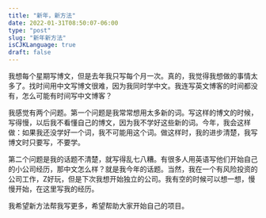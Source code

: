 ```yaml
---
title: "新年，新方法"
date: 2022-01-31T08:50:07-06:00
type: "post"
slug: "新年新方法"
isCJKLanguage: true
draft: false
---
```


我想每个星期写博文，但是去年我只写每个月一次。真的，我觉得我想做的事情太多了。找时间用中文写博文很难，因为我同时学中文。我连写英文博客的时间都没有，怎么可能有时间写中文博客？

我感觉有两个问题。第一个问题是我常常想用太多新的词。写这样的博文的时候，写得慢，以后我不看懂自己的博文，因为我不学好这些新的词。今年，我会这样做：如果我还没学好一个词，我不可能用这个词。做这样时，我的进步清楚，我写博文时只要写，不要学。

第二个问题是我的话题不清楚，就写得乱七八糟。有很多人用英语写他们开始自己的小公司经历，那中文怎么样？就是我今年的话题。当然，我在一个有风险投资的公司工作，Z好玩，但是下次我想开始独立的公司。我有空的时候可以想一想，慢慢开始，在这里写我的经历。

我希望新方法帮我写更多，希望帮助大家开始自己的项目。
